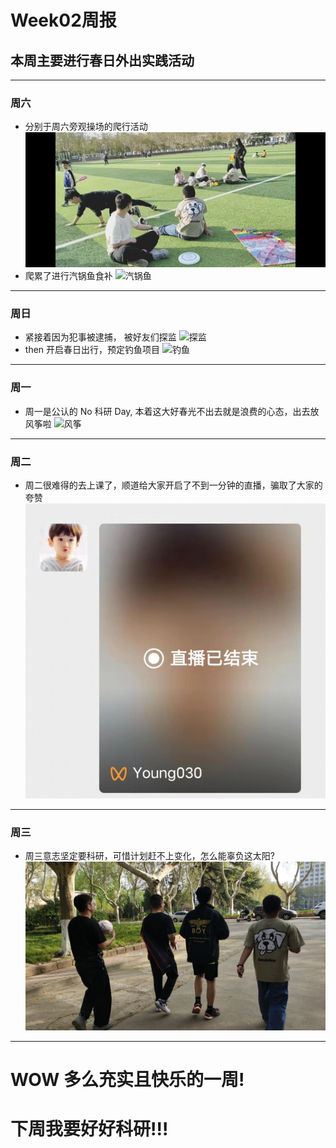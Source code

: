# Week02周报
## 本周主要进行春日外出实践活动
---
### 周六
- 分别于周六旁观操场的爬行活动 
![操场爬行](https://github.com/loafluls/report_images/blob/main/%E6%93%8D%E5%9C%BA%E7%88%AC%E8%A1%8C.jpg)
- 爬累了进行汽锅鱼食补
![汽锅鱼](https://github.com/loafluls/report_images/blob/main/%E6%B1%BD%E9%94%85%E9%B1%BC.jpg)
---
### 周日
- 紧接着因为犯事被逮捕， 被好友们探监
![探监](https://github.com/loafluls/report_images/blob/main/%E6%8E%A2%E7%9B%91.jpg)
- then 开启春日出行，预定钓鱼项目
![钓鱼](https://github.com/loafluls/report_images/blob/main/%E9%92%93%E9%B1%BC(%E5%87%86).jpg)
---
### 周一
- 周一是公认的 No 科研 Day, 本着这大好春光不出去就是浪费的心态，出去放风筝啦
![风筝](https://github.com/loafluls/report_images/blob/main/%E6%94%BE%E9%A3%8E%E7%AD%9D.jpg)
---
### 周二
- 周二很难得的去上课了，顺道给大家开启了不到一分钟的直播，骗取了大家的夸赞
![直播](https://github.com/loafluls/report_images/blob/main/%E7%9B%B4%E6%92%AD.jpg)
--- 
### 周三
- 周三意志坚定要科研，可惜计划赶不上变化，怎么能辜负这太阳?
![踢足球](https://github.com/loafluls/report_images/blob/main/%E8%B8%A2%E8%B6%B3%E7%90%83.jpg)
---
# WOW 多么充实且快乐的一周!
# 下周我要好好科研!!!
